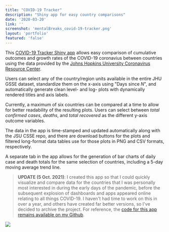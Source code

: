 ```yaml
---
title: "COVID-19 Tracker"
description: "Shiny app for easy country comparisons"
date: '2020-03-20'
link: ''
screenshot: 'mentalBreaks_covid-19-tracker.png'
layout: 'portfolio'
featured: 'false'
---
```


This [COVID-19 Tracker Shiny app]() allows easy comparison of cumulative outcomes and growth rates of the COVID-19 coronavius between countries using the data provided by the [Johns Hopkins University Coronavirus Resource Center](https://coronavirus.jhu.edu/).      
  
Users can select any of the country/region units available in the entire JHU GSSE dataset, standardize them on the x-axis using "Days since *N*", and automatically generate clean level- and log- plots with dynamically rendered titles and axis labels. 

Currently, a maximum of six countries can be compared at a time to allow for better readability of the resulting plots. Users can select between *total confirmed cases*, *deaths*, and *total recovered* as the different y-axis outcome variables.   

The data in the app is time-stamped and updated automatically along with the JSU CSSE repo, and there are download buttons for the plots and filtered long-format data tables use for those plots in PNG and CSV formats, respectively.   

A separate tab in the app allows for the generation of bar charts of daily case and death totals for the same selection of countries, including a 5-day moving average trend line.
  
>**UPDATE (5 Oct. 2021)**: I created this app so that I could quickly visualize and compare data for the countries that I was personally most interested in during the early days of the pandemic, before the subsequent explosion of dashboards and apps appeared online relating to all things COVID-19. I haven't had time to work on this in over a year, and others have created far better versions, so I've decided to archive the project. For reference, the [code for this app remains available on my Github](https://github.com/anguyen1210/covid19-tracker). 

![](/portfolio/covid19-tracker_files/mentalBreaks_covid-19-tracker_daily.png)
  
